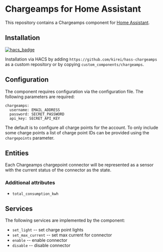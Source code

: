 # Chargeamps for Home Assistant

This repository contains a Chargeamps component for [Home Assistant](https://www.home-assistant.io/).


## Installation

[![hacs_badge](https://img.shields.io/badge/HACS-Custom-orange.svg)](https://github.com/custom-components/hacs)

Installation via HACS by adding `https://github.com/kirei/hass-chargeamps` as a custom repository or by copying `custom_components/chargeamps`.

## Configuration

The component requires configuration via the configuration file. The following parameters are required:

    chargeamps:
      username: EMAIL_ADDRESS
      password: SECRET_PASSWORD
      api_key: SECRET_API_KEY

The default is to configure all charge points for the account. To only include some charge points a list of charge point IDs can be provided using the `chargepoints` parameter.


## Entities

Each Chargeamps chargepoint connector will be represented as a sensor with the current status of the connector as the state.

### Additional attributes

- `total_consumption_kwh`


## Services

The following services are implemented by the component:

- `set_light` -- set charge point lights
- `set_max_current` -- set max current for connector
- `enable` -- enable connector
- `disable` -- disable connector
